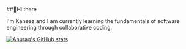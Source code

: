 ##👋Hi there

I'm Kaneez and I am currently learning the fundamentals of software engineering through collaborative coding.  

[![Anurag's GitHub stats](https://github-readme-stats.vercel.app/api?username=kaneezmoula)](https://github.com/anuraghazra/github-readme-stats)
